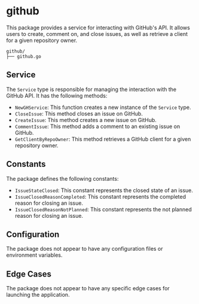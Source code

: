# github

This package provides a service for interacting with GitHub's API. It allows users to create, comment on, and close issues, as well as retrieve a client for a given repository owner.

```
github/
├── github.go
```

## Service

The `Service` type is responsible for managing the interaction with the GitHub API. It has the following methods:

- `NewGHService`: This function creates a new instance of the `Service` type.
- `CloseIssue`: This method closes an issue on GitHub.
- `CreateIssue`: This method creates a new issue on GitHub.
- `CommentIssue`: This method adds a comment to an existing issue on GitHub.
- `GetClientByRepoOwner`: This method retrieves a GitHub client for a given repository owner.

## Constants

The package defines the following constants:

- `IssueStateClosed`: This constant represents the closed state of an issue.
- `IssueClosedReasonCompleted`: This constant represents the completed reason for closing an issue.
- `IssueClosedReasonNotPlanned`: This constant represents the not planned reason for closing an issue.

## Configuration

The package does not appear to have any configuration files or environment variables.

## Edge Cases

The package does not appear to have any specific edge cases for launching the application.

